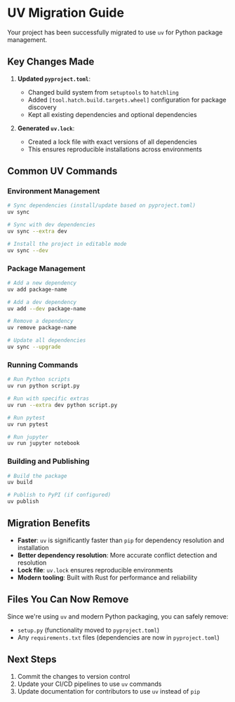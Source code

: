 # UV Migration Guide

Your project has been successfully migrated to use `uv` for Python package management.

## Key Changes Made

1. **Updated `pyproject.toml`**:
   - Changed build system from `setuptools` to `hatchling`
   - Added `[tool.hatch.build.targets.wheel]` configuration for package discovery
   - Kept all existing dependencies and optional dependencies

2. **Generated `uv.lock`**:
   - Created a lock file with exact versions of all dependencies
   - This ensures reproducible installations across environments

## Common UV Commands

### Environment Management
```bash
# Sync dependencies (install/update based on pyproject.toml)
uv sync

# Sync with dev dependencies
uv sync --extra dev

# Install the project in editable mode
uv sync --dev
```

### Package Management
```bash
# Add a new dependency
uv add package-name

# Add a dev dependency
uv add --dev package-name

# Remove a dependency
uv remove package-name

# Update all dependencies
uv sync --upgrade
```

### Running Commands
```bash
# Run Python scripts
uv run python script.py

# Run with specific extras
uv run --extra dev python script.py

# Run pytest
uv run pytest

# Run jupyter
uv run jupyter notebook
```

### Building and Publishing
```bash
# Build the package
uv build

# Publish to PyPI (if configured)
uv publish
```

## Migration Benefits

- **Faster**: `uv` is significantly faster than `pip` for dependency resolution and installation
- **Better dependency resolution**: More accurate conflict detection and resolution
- **Lock file**: `uv.lock` ensures reproducible environments
- **Modern tooling**: Built with Rust for performance and reliability

## Files You Can Now Remove

Since we're using `uv` and modern Python packaging, you can safely remove:
- `setup.py` (functionality moved to `pyproject.toml`)
- Any `requirements.txt` files (dependencies are now in `pyproject.toml`)

## Next Steps

1. Commit the changes to version control
2. Update your CI/CD pipelines to use `uv` commands
3. Update documentation for contributors to use `uv` instead of `pip`
